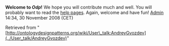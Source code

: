 __Welcome to _Odp_!__ We hope you will contribute much and well. 
You will probably want to read the [help pages](http://ontologydesignpatterns.org/wiki/Help:Contents "Help:Contents"). Again, welcome and have fun! [Admin](http://ontologydesignpatterns.org/wiki/index.php?title=User:Admin&action=edit&redlink=1 "User:Admin (not yet written)") 14:34, 30 November 2008 (CET)





Retrieved from "[http://ontologydesignpatterns.org/wiki/User\_talk:AndreyGvozdev](../User_talk/AndreyGvozdev)"